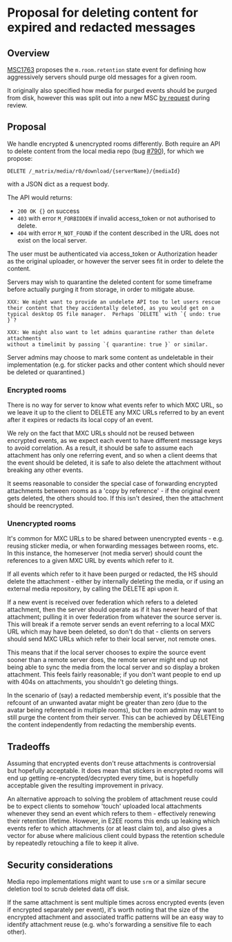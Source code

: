# Proposal for deleting content for expired and redacted messages

## Overview

[MSC1763](https://https://github.com/matrix-org/matrix-doc/pull/1763) proposes
the `m.room.retention` state event for defining how aggressively servers
should purge old messages for a given room.

It originally also specified how media for purged events should be purged from
disk, however this was split out into a new MSC [by
request](https://github.com/matrix-org/matrix-doc/pull/1763#discussion_r320289119)
during review.

## Proposal

We handle encrypted & unencrypted rooms differently.  Both require an API to
delete content from the local media repo (bug
[#790](https://github.com/matrix-org/matrix-doc/issues/790)), for which we
propose:

```
DELETE /_matrix/media/r0/download/{serverName}/{mediaId}
```
with a JSON dict as a request body.

The API would returns:
 * `200 OK {}` on success
 * `403` with error `M_FORBIDDEN` if invalid access_token or not authorised to delete.
 * `404` with error `M_NOT_FOUND` if the content described in the URL does not exist on the local server.

The user must be authenticated via access_token or Authorization header as the
original uploader, or however the server sees fit in order to delete the content.

Servers may wish to quarantine the deleted content for some timeframe before
actually purging it from storage, in order to mitigate abuse.

	XXX: We might want to provide an undelete API too to let users rescue
	their content that they accidentally deleted, as you would get on a
	typical desktop OS file manager.  Perhaps `DELETE` with `{ undo: true }`?

	XXX: We might also want to let admins quarantine rather than delete attachments
	without a timelimit by passing `{ quarantine: true }` or similar.

Server admins may choose to mark some content as undeletable in their
implementation (e.g. for sticker packs and other content which should never be
deleted or quarantined.)

### Encrypted rooms

There is no way for server to know what events refer to which MXC URL, so we
leave it up to the client to DELETE any MXC URLs referred to by an event after
it expires or redacts its local copy of an event.

We rely on the fact that MXC URLs should not be reused between encrypted
events, as we expect each event to have different message keys to avoid
correlation.  As a result, it should be safe to assume each attachment has
only one referring event, and so when a client deems that the event should
be deleted, it is safe to also delete the attachment without breaking any
other events.

It seems reasonable to consider the special case of forwarding encrypted
attachments between rooms as a 'copy by reference' - if the original
event gets deleted, the others should too.  If this isn't desired, then
the attachment should be reencrypted.

### Unencrypted rooms

It's common for MXC URLs to be shared between unencrypted events - e.g. reusing
sticker media, or when forwarding messages between rooms, etc.  In this instance,
the homeserver (not media server) should count the references to a given MXC URL
by events which refer to it.

If all events which refer to it have been purged or redacted, the HS should delete
the attachment - either by internally deleting the media, or if using an
external media repository, by calling the DELETE api upon it.

If a new event is received over federation which refers to a deleted
attachment, then the server should operate as if it has never heard of that
attachment; pulling it in over federation from whatever the source server is.
This will break if a remote server sends an event referring to a local
MXC URL which may have been deleted, so don't do that - clients on servers
should send MXC URLs which refer to their local server, not remote ones.

This means that if the local server chooses to expire the source event sooner
than a remote server does, the remote server might end up not being able to
sync the media from the local server and so display a broken attachment.
This feels fairly reasonable; if you don't want people to end up with 404s
on attachments, you shouldn't go deleting things.

In the scenario of (say) a redacted membership event, it's possible that the
refcount of an unwanted avatar might be greater than zero (due to the avatar
being referenced in multiple rooms), but the room admin may want to still
purge the content from their server. This can be achieved by DELETEing the
content independently from redacting the membership events.

## Tradeoffs

Assuming that encrypted events don't reuse attachments is controversial but
hopefully acceptable.  It does mean that stickers in encrypted rooms will end
up getting re-encrypted/decrypted every time, but is hopefully acceptable
given the resulting improvement in privacy.

An alternative approach to solving the problem of attachment reuse could be to
expect clients to somehow 'touch' uploaded local attachments whenever they
send an event which refers to them - effectively renewing their retention
lifetime. However, in E2EE rooms this ends up leaking which events refer to
which attachments (or at least claim to), and also gives a vector for abuse
where malicious client could bypass the retention schedule by repeatedly
retouching a file to keep it alive.

## Security considerations

Media repo implementations might want to use `srm` or a similar secure
deletion tool to scrub deleted data off disk.

If the same attachment is sent multiple times across encrypted events (even if
encrypted separately per event), it's worth noting that the size of the
encrypted attachment and associated traffic patterns will be an easy way to
identify attachment reuse (e.g. who's forwarding a sensitive file to each
other).
